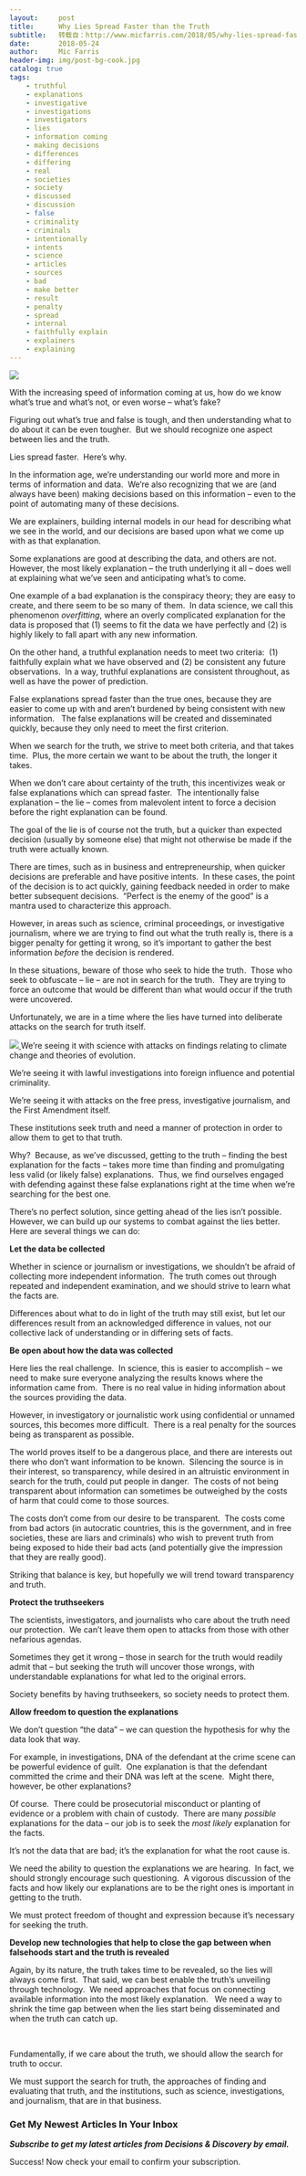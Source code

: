 ```yaml
---
layout:     post
title:      Why Lies Spread Faster than the Truth
subtitle:   转载自：http://www.micfarris.com/2018/05/why-lies-spread-faster-than-the-truth/
date:       2018-05-24
author:     Mic Farris
header-img: img/post-bg-cook.jpg
catalog: true
tags:
    - truthful
    - explanations
    - investigative
    - investigations
    - investigators
    - lies
    - information coming
    - making decisions
    - differences
    - differing
    - real
    - societies
    - society
    - discussed
    - discussion
    - false
    - criminality
    - criminals
    - intentionally
    - intents
    - science
    - articles
    - sources
    - bad
    - make better
    - result
    - penalty
    - spread
    - internal
    - faithfully explain
    - explainers
    - explaining
---
```


[![](http://www.micfarris.com/wp-content/uploads/2018/05/banner-1188502_1920-1024x340.jpg)
](http://www.micfarris.com/2018/05/why-lies-spread-faster-than-the-truth/banner-1188502_1920#main)

With the increasing speed of information coming at us, how do we know what’s true and what’s not, or even worse – what’s fake?

Figuring out what’s true and false is tough, and then understanding what to do about it can be even tougher.  But we should recognize one aspect between lies and the truth.

Lies spread faster.  Here’s why.



In the information age, we’re understanding our world more and more in terms of information and data.  We’re also recognizing that we are (and always have been) making decisions based on this information – even to the point of automating many of these decisions.

We are explainers, building internal models in our head for describing what we see in the world, and our decisions are based upon what we come up with as that explanation.

Some explanations are good at describing the data, and others are not.  However, the most likely explanation – the truth underlying it all – does well at explaining what we’ve seen and anticipating what’s to come.

One example of a bad explanation is the conspiracy theory; they are easy to create, and there seem to be so many of them.  In data science, we call this phenomenon *overfitting*, where an overly complicated explanation for the data is proposed that (1) seems to fit the data we have perfectly and (2) is highly likely to fall apart with any new information.

On the other hand, a truthful explanation needs to meet two criteria:  (1) faithfully explain what we have observed and (2) be consistent any future observations.  In a way, truthful explanations are consistent throughout, as well as have the power of prediction.

False explanations spread faster than the true ones, because they are easier to come up with and aren’t burdened by being consistent with new information.   The false explanations will be created and disseminated quickly, because they only need to meet the first criterion.

When we search for the truth, we strive to meet both criteria, and that takes time.  Plus, the more certain we want to be about the truth, the longer it takes.

When we don’t care about certainty of the truth, this incentivizes weak or false explanations which can spread faster.  The intentionally false explanation – the lie – comes from malevolent intent to force a decision before the right explanation can be found.

The goal of the lie is of course not the truth, but a quicker than expected decision (usually by someone else) that might not otherwise be made if the truth were actually known.

There are times, such as in business and entrepreneurship, when quicker decisions are preferable and have positive intents.  In these cases, the point of the decision is to act quickly, gaining feedback needed in order to make better subsequent decisions.  “Perfect is the enemy of the good” is a mantra used to characterize this approach.

However, in areas such as science, criminal proceedings, or investigative journalism, where we are trying to find out what the truth really is, there is a bigger penalty for getting it wrong, so it’s important to gather the best information *before* the decision is rendered.

In these situations, beware of those who seek to hide the truth.  Those who seek to obfuscate – lie – are not in search for the truth.  They are trying to force an outcome that would be different than what would occur if the truth were uncovered.

Unfortunately, we are in a time where the lies have turned into deliberate attacks on the search for truth itself.

[![](http://www.micfarris.com/wp-content/uploads/2018/05/justitia-2597016_1920-1024x599.jpg)
](http://www.micfarris.com/2018/05/why-lies-spread-faster-than-the-truth/justitia-2597016_1920#main)We’re seeing it with science with attacks on findings relating to climate change and theories of evolution.

We’re seeing it with lawful investigations into foreign influence and potential criminality.

We’re seeing it with attacks on the free press, investigative journalism, and the First Amendment itself.

These institutions seek truth and need a manner of protection in order to allow them to get to that truth.

Why?  Because, as we’ve discussed, getting to the truth – finding the best explanation for the facts – takes more time than finding and promulgating less valid (or likely false) explanations.  Thus, we find ourselves engaged with defending against these false explanations right at the time when we’re searching for the best one.

There’s no perfect solution, since getting ahead of the lies isn’t possible.  However, we can build up our systems to combat against the lies better.  Here are several things we can do:

**Let the data be collected**

Whether in science or journalism or investigations, we shouldn’t be afraid of collecting more independent information.  The truth comes out through repeated and independent examination, and we should strive to learn what the facts are.

Differences about what to do in light of the truth may still exist, but let our differences result from an acknowledged difference in values, not our collective lack of understanding or in differing sets of facts.

**Be open about how the data was collected**

Here lies the real challenge.  In science, this is easier to accomplish – we need to make sure everyone analyzing the results knows where the information came from.  There is no real value in hiding information about the sources providing the data.

However, in investigatory or journalistic work using confidential or unnamed sources, this becomes more difficult.  There is a real penalty for the sources being as transparent as possible.

The world proves itself to be a dangerous place, and there are interests out there who don’t want information to be known.  Silencing the source is in their interest, so transparency, while desired in an altruistic environment in search for the truth, could put people in danger.  The costs of not being transparent about information can sometimes be outweighed by the costs of harm that could come to those sources.

The costs don’t come from our desire to be transparent.  The costs come from bad actors (in autocratic countries, this is the government, and in free societies, these are liars and criminals) who wish to prevent truth from being exposed to hide their bad acts (and potentially give the impression that they are really good).

Striking that balance is key, but hopefully we will trend toward transparency and truth.

**Protect the truthseekers**

The scientists, investigators, and journalists who care about the truth need our protection.  We can’t leave them open to attacks from those with other nefarious agendas.

Sometimes they get it wrong – those in search for the truth would readily admit that – but seeking the truth will uncover those wrongs, with understandable explanations for what led to the original errors.

Society benefits by having truthseekers, so society needs to protect them.

**Allow freedom to question the explanations**

We don’t question “the data” – we can question the hypothesis for why the data look that way.

For example, in investigations, DNA of the defendant at the crime scene can be powerful evidence of guilt.  One explanation is that the defendant committed the crime and their DNA was left at the scene.  Might there, however, be other explanations?

Of course.  There could be prosecutorial misconduct or planting of evidence or a problem with chain of custody.  There are many *possible* explanations for the data – our job is to seek the *most likely* explanation for the facts.

It’s not the data that are bad; it’s the explanation for what the root cause is.

We need the ability to question the explanations we are hearing.  In fact, we should strongly encourage such questioning.  A vigorous discussion of the facts and how likely our explanations are to be the right ones is important in getting to the truth.

We must protect freedom of thought and expression because it’s necessary for seeking the truth.

**Develop new technologies that help to close the gap between when falsehoods start and the truth is revealed**

Again, by its nature, the truth takes time to be revealed, so the lies will always come first.  That said, we can best enable the truth’s unveiling through technology.  We need approaches that focus on connecting available information into the most likely explanation.   We need a way to shrink the time gap between when the lies start being disseminated and when the truth can catch up.

 

Fundamentally, if we care about the truth, we should allow the search for truth to occur.

We must support the search for truth, the approaches of finding and evaluating that truth, and the institutions, such as science, investigations, and journalism, that are in that business.

### Get My Newest Articles In Your Inbox

***Subscribe to get my latest articles from Decisions & Discovery by email.***

Success! Now check your email to confirm your subscription.
